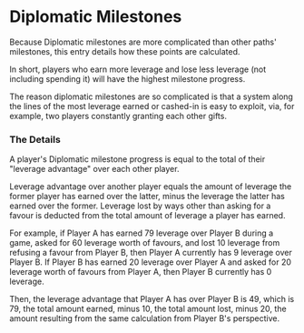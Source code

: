 # Diplomatic Milestones

Because Diplomatic milestones are more complicated than other paths' milestones, this entry details how these points are calculated.

In short, players who earn more leverage and lose less leverage (not including spending it) will have the highest milestone progress.

The reason diplomatic milestones are so complicated is that a system along the lines of the most leverage earned or cashed-in is easy to exploit, via, for example, two players constantly granting each other gifts.

### The Details

A player's Diplomatic milestone progress is equal to the total of their "leverage advantage" over each other player.

Leverage advantage over another player equals the amount of leverage the former player has earned over the latter, minus the leverage the latter has earned over the former. Leverage lost by ways other than asking for a favour is deducted from the total amount of leverage a player has earned.

For example, if Player A has earned 79 leverage over Player B during a game, asked for 60 leverage worth of favours, and lost 10 leverage from refusing a favour from Player B, then Player A currently has 9 leverage over Player B. If Player B has earned 20 leverage over Player A and asked for 20 leverage worth of favours from Player A, then Player B currently has 0 leverage.

Then, the leverage advantage that Player A has over Player B is 49, which is 79, the total amount earned, minus 10, the total amount lost, minus 20, the amount resulting from the same calculation from Player B's perspective.

